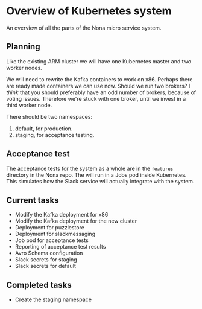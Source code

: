 Overview of Kubernetes system
=============================
An overview of all the parts of the Nona micro service system.

Planning
--------
Like the existing ARM cluster we will have one Kubernetes master and two worker nodes.

We will need to rewrite the Kafka containers to work on x86. Perhaps there are ready made containers
we can use now.
Should we run two brokers? I _think_ that you should preferably have an odd number of brokers,
because of voting issues. Therefore we're stuck with one broker, until we invest in a third worker
node.

There should be two namespaces:

1. default, for production.
2. staging, for acceptance testing.

Acceptance test
---------------
The acceptance tests for the system as a whole are in the `features` directory in the Nona repo.
The will run in a Jobs pod inside Kubernetes. This simulates how the Slack service will actually
integrate with the system.

Current tasks
-------------
- Modify the Kafka deployment for x86
- Modify the Kafka deployment for the new cluster
- Deployment for puzzlestore
- Deployment for slackmessaging
- Job pod for acceptance tests
- Reporting of acceptance test results
- Avro Schema configuration
- Slack secrets for staging
- Slack secrets for default

Completed tasks
---------------
- Create the staging namespace
